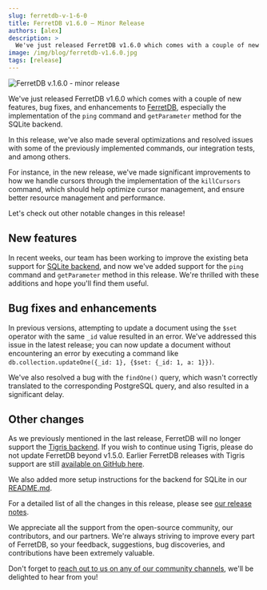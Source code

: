```yaml
---
slug: ferretdb-v-1-6-0
title: FerretDB v1.6.0 – Minor Release
authors: [alex]
description: >
  We've just released FerretDB v1.6.0 which comes with a couple of new features, bug fixes, and enhancements to FerretDB.
image: /img/blog/ferretdb-v1.6.0.jpg
tags: [release]
---
```


![FerretDB v.1.6.0 - minor release](/img/blog/ferretdb-v1.6.0.jpg)

We've just released FerretDB v1.6.0 which comes with a couple of new features, bug fixes, and enhancements to [FerretDB](https://www.ferretdb.io), especially the implementation of the `ping` command and `getParameter` method for the SQLite backend.

<!--truncate-->

In this release, we've also made several optimizations and resolved issues with some of the previously implemented commands, our integration tests, and among others.

For instance, in the new release, we've made significant improvements to how we handle cursors through the implementation of the `killCursors` command, which should help optimize cursor management, and ensure better resource management and performance.

Let's check out other notable changes in this release!

## New features

In recent weeks, our team has been working to improve the existing beta support for [SQLite backend](https://www.sqlite.org/), and now we've added support for the `ping` command and `getParameter` method in this release.
We're thrilled with these additions and hope you'll find them useful.

## Bug fixes and enhancements

In previous versions, attempting to update a document using the `$set` operator with the same `_id` value resulted in an error.
We've addressed this issue in the latest release; you can now update a document without encountering an error by executing a command like `db.collection.updateOne({_id: 1}, {$set: {_id: 1, a: 1}})`.

We've also resolved a bug with the `findOne()` query, which wasn't correctly translated to the corresponding PostgreSQL query, and also resulted in a significant delay.

## Other changes

As we previously mentioned in the last release, FerretDB will no longer support the [Tigris backend](https://www.tigrisdata.com/).
If you wish to continue using Tigris, please do not update FerretDB beyond v1.5.0.
Earlier FerretDB releases with Tigris support are still [available on GitHub here](https://github.com/FerretDB/FerretDB/releases).

We also added more setup instructions for the backend for SQLite in our [README.md](https://github.com/FerretDB/FerretDB#readme).

For a detailed list of all the changes in this release, please see [our release notes](https://github.com/FerretDB/FerretDB/releases/tag/v1.6.0).

We appreciate all the support from the open-source community, our contributors, and our partners.
We're always striving to improve every part of FerretDB, so your feedback, suggestions, bug discoveries, and contributions have been extremely valuable.

Don't forget to [reach out to us on any of our community channels](https://docs.ferretdb.io/#community), we'll be delighted to hear from you!
